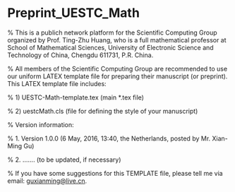 # Preprint_UESTC_Math

% This is a publich network platform for the Scientific Computing Group organized by Prof. Ting-Zhu Huang, who is a full mathematical professor at School of Mathematical Sciences, University of Electronic Science and Technology of China, Chengdu 611731, P.R. China.

% All members of the Scientific Computing Group are recommended to use our uniform LATEX template file for preparing their manuscript (or preprint). This LATEX template file includes:

%  1) UESTC-Math-template.tex   (main *.tex file)

%  2) uestcMath.cls             (file for defining the style of your manuscript)

% Version information:

%  1. Version 1.0.0 (6 May, 2016, 13:40, the Netherlands, posted by Mr. Xian-Ming Gu)

%  2. ....... (to be updated, if necessary)

% If you have some suggestions for this TEMPLATE file, please tell me via email: guxianming@live.cn.
